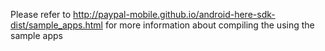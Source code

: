 Please refer to http://paypal-mobile.github.io/android-here-sdk-dist/sample_apps.html for more information about compiling the using the sample apps